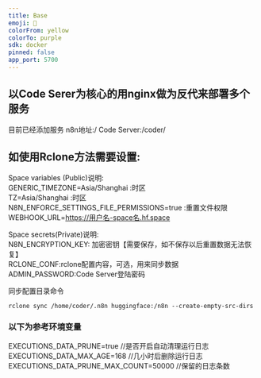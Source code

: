 ```yaml
---
title: Base
emoji: 🏃
colorFrom: yellow
colorTo: purple
sdk: docker
pinned: false
app_port: 5700
---
```



## 以Code Serer为核心的用nginx做为反代来部署多个服务
目前已经添加服务
n8n地址:/
Code Server:/coder/


## 如使用Rclone方法需要设置:

Space variables (Public)说明:   
GENERIC_TIMEZONE=Asia/Shanghai  :时区   
TZ=Asia/Shanghai   :时区     
N8N_ENFORCE_SETTINGS_FILE_PERMISSIONS=true   :重置文件权限   
WEBHOOK_URL=https://用户名-space名.hf.space     

Space secrets(Private)说明:   
N8N_ENCRYPTION_KEY:  加密密钥【需要保存，如不保存以后重置数据无法恢复】   
RCLONE_CONF:rclone配置内容，可选，用来同步数据  
ADMIN_PASSWORD:Code Server登陆密码    

同步配置目录命令   
```
rclone sync /home/coder/.n8n huggingface:/n8n --create-empty-src-dirs
```

### 以下为参考环境变量
EXECUTIONS_DATA_PRUNE=true     //是否开启自动清理运行日志   
EXECUTIONS_DATA_MAX_AGE=168   //几小时后删除运行日志    
EXECUTIONS_DATA_PRUNE_MAX_COUNT=50000   //保留的日志条数   
